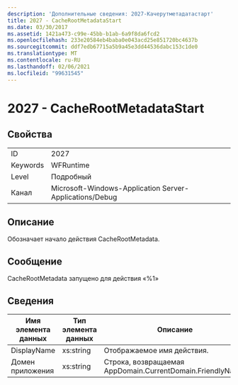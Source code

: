 ```yaml
---
description: 'Дополнительные сведения: 2027-Качерутметадатастарт'
title: 2027 - CacheRootMetadataStart
ms.date: 03/30/2017
ms.assetid: 1421a473-c99e-45bb-b1ab-6a9f8da6fcd2
ms.openlocfilehash: 233e20584eb4baba0e043acd25e851720bc4637b
ms.sourcegitcommit: ddf7edb67715a5b9a45e3dd44536dabc153c1de0
ms.translationtype: MT
ms.contentlocale: ru-RU
ms.lasthandoff: 02/06/2021
ms.locfileid: "99631545"
---
```

# <a name="2027---cacherootmetadatastart"></a>2027 - CacheRootMetadataStart

## <a name="properties"></a>Свойства  
  
|||  
|-|-|  
|ID|2027|  
|Keywords|WFRuntime|  
|Level|Подробный|  
|Канал|Microsoft-Windows-Application Server-Applications/Debug|  
  
## <a name="description"></a>Описание  

 Обозначает начало действия CacheRootMetadata.  
  
## <a name="message"></a>Сообщение  

 CacheRootMetadata запущено для действия «%1»  
  
## <a name="details"></a>Сведения  
  
|Имя элемента данных|Тип элемента данных|Описание|  
|--------------------|--------------------|-----------------|  
|DisplayName|xs:string|Отображаемое имя действия.|  
|Домен приложения|xs:string|Строка, возвращаемая AppDomain.CurrentDomain.FriendlyName.|
